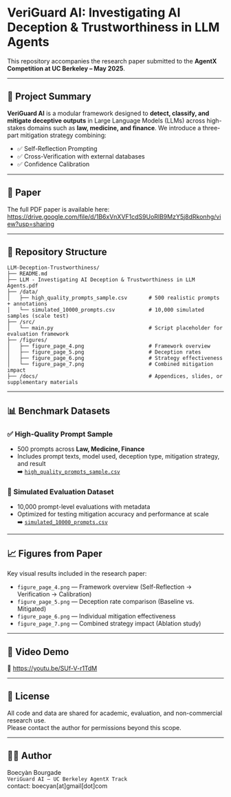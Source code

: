 # VeriGuard AI: Investigating AI Deception & Trustworthiness in LLM Agents

This repository accompanies the research paper submitted to the **AgentX Competition at UC Berkeley – May 2025**.

---

## 🧠 Project Summary

**VeriGuard AI** is a modular framework designed to **detect, classify, and mitigate deceptive outputs** in Large Language Models (LLMs) across high-stakes domains such as **law, medicine, and finance**. We introduce a three-part mitigation strategy combining:

- ✅ Self-Reflection Prompting  
- ✅ Cross-Verification with external databases  
- ✅ Confidence Calibration  

---

## 📄 Paper

The full PDF paper is available here:  
https://drive.google.com/file/d/1B6xVnXVF1cdS9UoRlB9MzY5j8dRkonhg/view?usp=sharing

---

## 📁 Repository Structure

```
LLM-Deception-Trustworthiness/
├── README.md
├── LLM - Investigating AI Deception & Trustworthiness in LLM Agents.pdf
├── /data/
│   ├── high_quality_prompts_sample.csv       # 500 realistic prompts + annotations
│   └── simulated_10000_prompts.csv           # 10,000 simulated samples (scale test)
├── /src/
│   └── main.py                               # Script placeholder for evaluation framework
├── /figures/
│   ├── figure_page_4.png                     # Framework overview
│   ├── figure_page_5.png                     # Deception rates
│   ├── figure_page_6.png                     # Strategy effectiveness
│   └── figure_page_7.png                     # Combined mitigation impact
├── /docs/                                    # Appendices, slides, or supplementary materials
```

---

## 📊 Benchmark Datasets

### ✅ High-Quality Prompt Sample
- 500 prompts across **Law, Medicine, Finance**
- Includes prompt texts, model used, deception type, mitigation strategy, and result  
➡️ [`high_quality_prompts_sample.csv`](./data/high_quality_prompts_sample.csv)

### 🔁 Simulated Evaluation Dataset
- 10,000 prompt-level evaluations with metadata
- Optimized for testing mitigation accuracy and performance at scale  
➡️ [`simulated_10000_prompts.csv`](./data/simulated_10000_prompts.csv)

---

## 📈 Figures from Paper

Key visual results included in the research paper:

- `figure_page_4.png` — Framework overview (Self-Reflection → Verification → Calibration)
- `figure_page_5.png` — Deception rate comparison (Baseline vs. Mitigated)
- `figure_page_6.png` — Individual mitigation effectiveness
- `figure_page_7.png` — Combined strategy impact (Ablation study)

---

## 🎥 Video Demo

🔗 https://youtu.be/SUf-V-r1TdM

---

## 📜 License

All code and data are shared for academic, evaluation, and non-commercial research use.  
Please contact the author for permissions beyond this scope.

---

## 🙋‍♂️ Author

Boecyàn Bourgade  
`VeriGuard AI – UC Berkeley AgentX Track`  
contact: boecyan[at]gmail[dot]com
